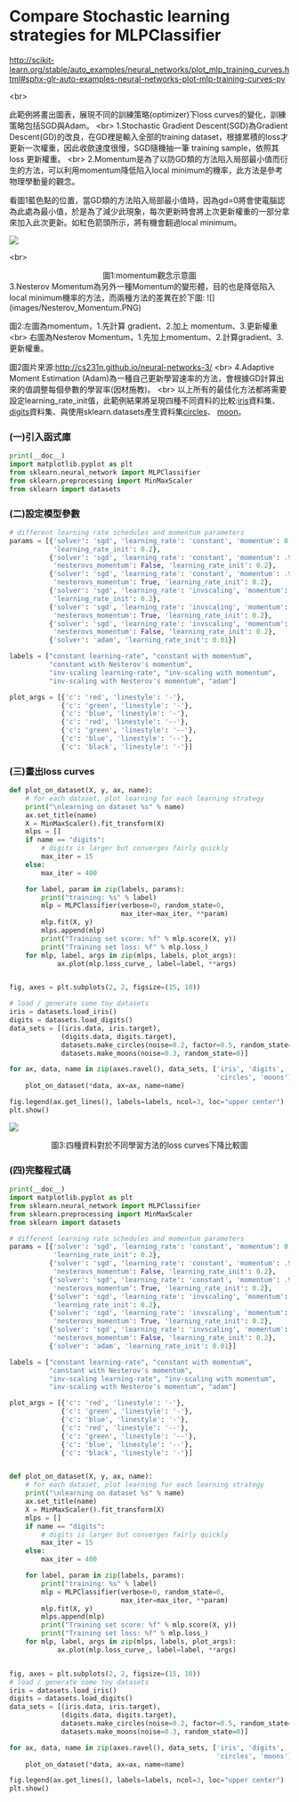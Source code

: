 


# Compare Stochastic learning strategies for MLPClassifier

http://scikit-learn.org/stable/auto_examples/neural_networks/plot_mlp_training_curves.html#sphx-glr-auto-examples-neural-networks-plot-mlp-training-curves-py

<br\>

此範例將畫出圖表，展現不同的訓練策略(optimizer)下loss curves的變化，訓練策略包括SGD與Adam。
<br\>
1.Stochastic Gradient Descent(SGD)為Gradient Descent(GD)的改良，在GD裡是輸入全部的training dataset，根據累積的loss才更新一次權重，因此收歛速度很慢，SGD隨機抽一筆 training sample，依照其 loss 更新權重。
<br\>
2.Momentum是為了以防GD類的方法陷入局部最小值而衍生的方法，可以利用momentum降低陷入local minimum的機率，此方法是參考物理學動量的觀念。

看圖1藍色點的位置，當GD類的方法陷入局部最小值時，因為gd=0將會使電腦認為此處為最小值，於是為了減少此現象，每次更新時會將上次更新權重的一部分拿來加入此次更新。如紅色箭頭所示，將有機會翻過local minimum。

![](images/Momentum.PNG)

<br\>
<center>圖1:momentum觀念示意圖</center>
<br\>
3.Nesterov Momentum為另外一種Momentum的變形體，目的也是降低陷入local minimum機率的方法，而兩種方法的差異在於下圖:
![](images/Nesterov_Momentum.PNG)

圖2:左圖為momentum，1.先計算 gradient、2.加上 momentum、3.更新權重
<br\>
右圖為Nesterov Momentum，1.先加上momentum、2.計算gradient、3.更新權重。

圖2圖片來源:http://cs231n.github.io/neural-networks-3/
<br\>
4.Adaptive Moment Estimation (Adam)為一種自己更新學習速率的方法，會根據GD計算出來的值調整每個參數的學習率(因材施教)。
<br\>
以上所有的最佳化方法都將需要設定learning_rate_init值，此範例結果將呈現四種不同資料的比較:[iris](https://zh.wikipedia.org/wiki/%E5%AE%89%E5%BE%B7%E6%A3%AE%E9%B8%A2%E5%B0%BE%E8%8A%B1%E5%8D%89%E6%95%B0%E6%8D%AE%E9%9B%86)資料集、[digits](http://yann.lecun.com/exdb/mnist/)資料集、與使用sklearn.datasets產生資料集[circles](http://scikit-learn.org/stable/modules/generated/sklearn.datasets.make_circles.html#sklearn.datasets.make_circles)、 [moon](http://scikit-learn.org/stable/modules/generated/sklearn.datasets.make_moons.html#sklearn.datasets.make_moons)。

### (一)引入函式庫

```python
print(__doc__)
import matplotlib.pyplot as plt
from sklearn.neural_network import MLPClassifier
from sklearn.preprocessing import MinMaxScaler
from sklearn import datasets
```
### (二)設定模型參數
```python
# different learning rate schedules and momentum parameters
params = [{'solver': 'sgd', 'learning_rate': 'constant', 'momentum': 0,
           'learning_rate_init': 0.2},
          {'solver': 'sgd', 'learning_rate': 'constant', 'momentum': .9,
           'nesterovs_momentum': False, 'learning_rate_init': 0.2},
          {'solver': 'sgd', 'learning_rate': 'constant', 'momentum': .9,
           'nesterovs_momentum': True, 'learning_rate_init': 0.2},
          {'solver': 'sgd', 'learning_rate': 'invscaling', 'momentum': 0,
           'learning_rate_init': 0.2},
          {'solver': 'sgd', 'learning_rate': 'invscaling', 'momentum': .9,
           'nesterovs_momentum': True, 'learning_rate_init': 0.2},
          {'solver': 'sgd', 'learning_rate': 'invscaling', 'momentum': .9,
           'nesterovs_momentum': False, 'learning_rate_init': 0.2},
          {'solver': 'adam', 'learning_rate_init': 0.01}]

labels = ["constant learning-rate", "constant with momentum",
          "constant with Nesterov's momentum",
          "inv-scaling learning-rate", "inv-scaling with momentum",
          "inv-scaling with Nesterov's momentum", "adam"]

plot_args = [{'c': 'red', 'linestyle': '-'},
             {'c': 'green', 'linestyle': '-'},
             {'c': 'blue', 'linestyle': '-'},
             {'c': 'red', 'linestyle': '--'},
             {'c': 'green', 'linestyle': '--'},
             {'c': 'blue', 'linestyle': '--'},
             {'c': 'black', 'linestyle': '-'}]

```

### (三)畫出loss curves
```python
def plot_on_dataset(X, y, ax, name):
    # for each dataset, plot learning for each learning strategy
    print("\nlearning on dataset %s" % name)
    ax.set_title(name)
    X = MinMaxScaler().fit_transform(X)
    mlps = []
    if name == "digits":
        # digits is larger but converges fairly quickly
        max_iter = 15
    else:
        max_iter = 400

    for label, param in zip(labels, params):
        print("training: %s" % label)
        mlp = MLPClassifier(verbose=0, random_state=0,
                            max_iter=max_iter, **param)
        mlp.fit(X, y)
        mlps.append(mlp)
        print("Training set score: %f" % mlp.score(X, y))
        print("Training set loss: %f" % mlp.loss_)
    for mlp, label, args in zip(mlps, labels, plot_args):
            ax.plot(mlp.loss_curve_, label=label, **args)


fig, axes = plt.subplots(2, 2, figsize=(15, 10))

# load / generate some toy datasets
iris = datasets.load_iris()
digits = datasets.load_digits()
data_sets = [(iris.data, iris.target),
             (digits.data, digits.target),
             datasets.make_circles(noise=0.2, factor=0.5, random_state=1),
             datasets.make_moons(noise=0.3, random_state=0)]

for ax, data, name in zip(axes.ravel(), data_sets, ['iris', 'digits',
                                                    'circles', 'moons']):
    plot_on_dataset(*data, ax=ax, name=name)

fig.legend(ax.get_lines(), labels=labels, ncol=3, loc="upper center")
plt.show()
```
![](images/Compare_Stochastic_learning_strategies_for_MLPClassifier.png)

<center>圖3:四種資料對於不同學習方法的loss curves下降比較圖</center>



### (四)完整程式碼
```python
print(__doc__)
import matplotlib.pyplot as plt
from sklearn.neural_network import MLPClassifier
from sklearn.preprocessing import MinMaxScaler
from sklearn import datasets

# different learning rate schedules and momentum parameters
params = [{'solver': 'sgd', 'learning_rate': 'constant', 'momentum': 0,
           'learning_rate_init': 0.2},
          {'solver': 'sgd', 'learning_rate': 'constant', 'momentum': .9,
           'nesterovs_momentum': False, 'learning_rate_init': 0.2},
          {'solver': 'sgd', 'learning_rate': 'constant', 'momentum': .9,
           'nesterovs_momentum': True, 'learning_rate_init': 0.2},
          {'solver': 'sgd', 'learning_rate': 'invscaling', 'momentum': 0,
           'learning_rate_init': 0.2},
          {'solver': 'sgd', 'learning_rate': 'invscaling', 'momentum': .9,
           'nesterovs_momentum': True, 'learning_rate_init': 0.2},
          {'solver': 'sgd', 'learning_rate': 'invscaling', 'momentum': .9,
           'nesterovs_momentum': False, 'learning_rate_init': 0.2},
          {'solver': 'adam', 'learning_rate_init': 0.01}]

labels = ["constant learning-rate", "constant with momentum",
          "constant with Nesterov's momentum",
          "inv-scaling learning-rate", "inv-scaling with momentum",
          "inv-scaling with Nesterov's momentum", "adam"]

plot_args = [{'c': 'red', 'linestyle': '-'},
             {'c': 'green', 'linestyle': '-'},
             {'c': 'blue', 'linestyle': '-'},
             {'c': 'red', 'linestyle': '--'},
             {'c': 'green', 'linestyle': '--'},
             {'c': 'blue', 'linestyle': '--'},
             {'c': 'black', 'linestyle': '-'}]


def plot_on_dataset(X, y, ax, name):
    # for each dataset, plot learning for each learning strategy
    print("\nlearning on dataset %s" % name)
    ax.set_title(name)
    X = MinMaxScaler().fit_transform(X)
    mlps = []
    if name == "digits":
        # digits is larger but converges fairly quickly
        max_iter = 15
    else:
        max_iter = 400

    for label, param in zip(labels, params):
        print("training: %s" % label)
        mlp = MLPClassifier(verbose=0, random_state=0,
                            max_iter=max_iter, **param)
        mlp.fit(X, y)
        mlps.append(mlp)
        print("Training set score: %f" % mlp.score(X, y))
        print("Training set loss: %f" % mlp.loss_)
    for mlp, label, args in zip(mlps, labels, plot_args):
            ax.plot(mlp.loss_curve_, label=label, **args)


fig, axes = plt.subplots(2, 2, figsize=(15, 10))
# load / generate some toy datasets
iris = datasets.load_iris()
digits = datasets.load_digits()
data_sets = [(iris.data, iris.target),
             (digits.data, digits.target),
             datasets.make_circles(noise=0.2, factor=0.5, random_state=1),
             datasets.make_moons(noise=0.3, random_state=0)]

for ax, data, name in zip(axes.ravel(), data_sets, ['iris', 'digits',
                                                    'circles', 'moons']):
    plot_on_dataset(*data, ax=ax, name=name)

fig.legend(ax.get_lines(), labels=labels, ncol=3, loc="upper center")
plt.show()
```
